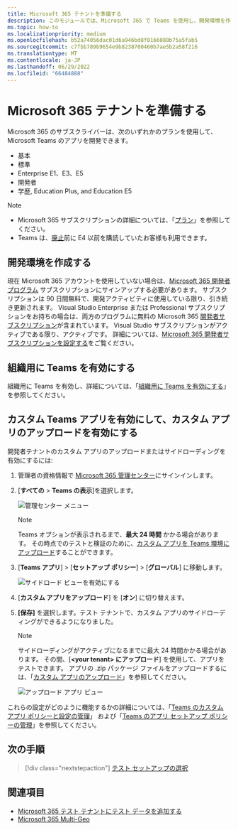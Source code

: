 ```yaml
---
title: Microsoft 365 テナントを準備する
description: このモジュールでは、Microsoft 365 で Teams を使用し、開発環境を作成する方法について説明します
ms.topic: how-to
ms.localizationpriority: medium
ms.openlocfilehash: b52a74056dac01d6a946bd8f0166080b75a5fab5
ms.sourcegitcommit: c7fbb789b9654e9b8238700460b7ae5b2a58f216
ms.translationtype: MT
ms.contentlocale: ja-JP
ms.lasthandoff: 06/29/2022
ms.locfileid: "66484888"
---
```

# <a name="prepare-your-microsoft-365-tenant"></a>Microsoft 365 テナントを準備する

Microsoft 365 のサブスクライバーは、次のいずれかのプランを使用して、Microsoft Teams のアプリを開発できます。

* 基本
* 標準
* Enterprise E1、E3、E5
* 開発者
* 学歴, Education Plus, and Education E5

> [!NOTE]
>
> * Microsoft 365 サブスクリプションの詳細については、「[プラン](https://products.office.com/business/compare-more-office-365-for-business-plans)」を参照してください。
> * Teams は、[廃止](https://support.office.com//article/important-information-for-office-365-enterprise-e4-customers-f9572348-43a2-43fa-a3d8-3b6c9c042147)前に E4 以前を購読していたお客様も利用できます。

## <a name="create-your-development-environment"></a>開発環境を作成する

現在 Microsoft 365 アカウントを使用していない場合は、[Microsoft 365 開発者プログラム](https://developer.microsoft.com/microsoft-365/dev-program) サブスクリプションにサインアップする必要があります。 サブスクリプションは 90 日間無料で、開発アクティビティに使用している限り、引き続き更新されます。 Visual Studio Enterprise または Professional サブスクリプションをお持ちの場合は、両方のプログラムに無料の Microsoft 365 [開発者サブスクリプション](https://aka.ms/MyVisualStudioBenefits)が含まれています。 Visual Studio サブスクリプションがアクティブである限り、アクティブです。 詳細については、[Microsoft 365 開発者サブスクリプションを設定する](/office/developer-program/office-365-developer-program-get-started)をご覧ください。

## <a name="enable-teams-for-your-organization"></a>組織用に Teams を有効にする

組織用に Teams を有効し、詳細については、「[組織用に Teams を有効にする](/microsoftteams/enable-features-office-365)」を参照してください。

## <a name="enable-custom-teams-apps-and-turn-on-custom-app-uploading"></a>カスタム Teams アプリを有効にして、カスタム アプリのアップロードを有効にする

開発者テナントのカスタム アプリのアップロードまたはサイドローディングを有効にするには:

1. 管理者の資格情報で [Microsoft 365 管理センター](https://admin.microsoft.com/Adminportal/Home?source=applauncher#/homepage#/)にサインインします。

2. [**すべての** > **Teams の表示**]を選択します。

    ![管理センター メニュー](~/assets/images/prepare-test-tenant/admin-center.png)

    > [!Note]
    > Teams オプションが表示されるまで、**最大 24 時間** かかる場合があります。 その時点でのテストと検証のために、[カスタム アプリを Teams 環境にアップロード](/microsoftteams/upload-custom-apps#validate)することができます。

3. [**Teams アプリ**]  >  [**セットアップ ポリシー**]  >  [**グローバル**] に移動します。

   ![サイドロード ビューを有効にする](~/assets/images/prepare-test-tenant/turn-on-sideload.png)

4. [**カスタム アプリをアップロード**] を [**オン**] に切り替えます。

5. **[保存]** を選択します。テスト テナントで、カスタム アプリのサイドローディングができるようになりました。

    > [!Note]
    > サイドローディングがアクティブになるまでに最大 24 時間かかる場合があります。 その間、[**\<your tenant> にアップロード**] を使用して、アプリをテストできます。 アプリの .zip パッケージ ファイルをアップロードするには、「[カスタム アプリのアップロード](/microsoftteams/upload-custom-apps#upload)」を参照してください。

    ![アップロード アプリ ビュー](~/assets/images/prepare-test-tenant/upload-for-contoso.png)

これらの設定がどのように機能するかの詳細については、「[Teams のカスタム アプリ ポリシーと設定の管理](/microsoftteams/teams-custom-app-policies-and-settings)」 および「[Teams のアプリ セットアップ ポリシーの管理](/microsoftteams/teams-app-setup-policies)」を参照してください。

## <a name="next-step"></a>次の手順

> [!div class="nextstepaction"]
> [テスト セットアップの選択](~/concepts/build-and-test/debug.md)

## <a name="see-also"></a>関連項目

* [Microsoft 365 テスト テナントにテスト データを追加する](~/concepts/build-and-test/test-data.md)
* [Microsoft 365 Multi-Geo](/microsoft-365/enterprise/microsoft-365-multi-geo?view=o365-worldwide&preserve-view=true)
